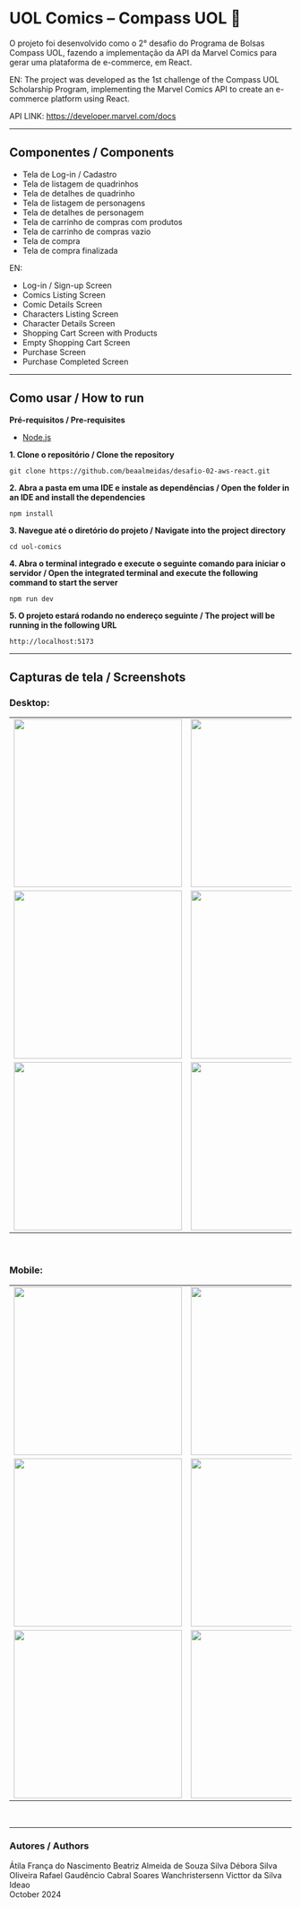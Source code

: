 # UOL Comics – Compass UOL 🧭

O projeto foi desenvolvido como o 2° desafio do Programa de Bolsas Compass UOL, fazendo a implementação da API da Marvel Comics para gerar uma plataforma de e-commerce, em React.

EN: The project was developed as the 1st challenge of the Compass UOL Scholarship Program, implementing the Marvel Comics API to create an e-commerce platform using React.

API LINK: https://developer.marvel.com/docs

---

## Componentes / Components
- Tela de Log-in / Cadastro
- Tela de listagem de quadrinhos
- Tela de detalhes de quadrinho
- Tela de listagem de personagens
- Tela de detalhes de personagem
- Tela de carrinho de compras com produtos
- Tela de carrinho de compras vazio
- Tela de compra
- Tela de compra finalizada

EN:
- Log-in / Sign-up Screen
- Comics Listing Screen
- Comic Details Screen
- Characters Listing Screen
- Character Details Screen
- Shopping Cart Screen with Products
- Empty Shopping Cart Screen
- Purchase Screen
- Purchase Completed Screen

---

## Como usar / How to run

**Pré-requisitos / Pre-requisites**
- [Node.js](https://nodejs.org/en)

**1. Clone o repositório / Clone the repository**
```
git clone https://github.com/beaalmeidas/desafio-02-aws-react.git
```

**2. Abra a pasta em uma IDE e instale as dependências / Open the folder in an IDE and install the dependencies**
```
npm install
```

**3. Navegue até o diretório do projeto / Navigate into the project directory**
```
cd uol-comics
```

**4. Abra o terminal integrado e execute o seguinte comando para iniciar o servidor / Open the integrated terminal and execute the following command to start the server**
```
npm run dev
```

**5. O projeto estará rodando no endereço seguinte / The project will be running in the following URL**
```
http://localhost:5173
```

---

## Capturas de tela / Screenshots

### Desktop:
<table>
    <tr>
        <td><img src="" alt="" width="300"></td>
        <td><img src="" alt="" width="300"></td>
        <td><img src="" alt="" width="300"></td>
    </tr>
    <tr>
        <td><img src="" alt="" width="300"></td>
        <td><img src="" alt="" width="300"></td>
        <td><img src="" alt="" width="300"></td>
    </tr>
    <tr>
        <td><img src="" alt="" width="300"></td>
        <td><img src="" alt="" width="300"></td>
        <td><img src="" alt="" width="300"></td>
    </tr>
</table>

<br>

### Mobile:

<table>
    <tr>
        <td><img src="" alt="" width="300"></td>
        <td><img src="" alt="" width="300"></td>
        <td><img src="" alt="" width="300"></td>
    </tr>
    <tr>
        <td><img src="" alt="" width="300"></td>
        <td><img src="" alt="" width="300"></td>
        <td><img src="" alt="" width="300"></td>
    </tr>
    <tr>
        <td><img src="" alt="" width="300"></td>
        <td><img src="" alt="" width="300"></td>
        <td><img src="" alt="" width="300"></td>
    </tr>
</table>

<br>

---

### Autores / Authors
Átila França do Nascimento
Beatriz Almeida de Souza Silva 
Débora Silva Oliveira
Rafael Gaudêncio Cabral Soares
Wanchristersenn Victtor da Silva Ideao
<br>
October 2024